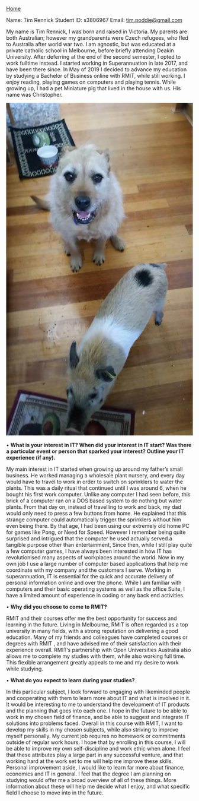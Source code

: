 
[Home](.)


Name: Tim Rennick 
Student ID: s3806967
Email: tim.poddie@gmail.com 


My name is Tim Rennick, I was born and raised in Victoria. My parents are both Australian; however my grandparents were Czech refugees,
who fled to Australia after world war two. I am agnostic, but was educated at a private catholic school in Melbourne, before briefly
attending Deakin University. After deferring at the end of the second semester, I opted to work fulltime instead. I started working in
Superannuation in late 2017, and have been there since. In May of 2019 I decided to advance my education by studying a Bachelor of 
Business online with RMIT, while still working. I enjoy reading, playing games on computers and playing tennis. While growing up, 
I had a pet Miniature pig that lived in the house with us. His name was Christopher. 

![Griff and Christopher](20150817_161345.jpeg)

•	**What is your interest in IT? When did your interest in IT start? Was there a particular event or person that sparked your 
interest? Outline your IT experience (if any).**

My main interest in IT started when growing up around my father’s small business. He worked managing a wholesale plant nursery,
and every day would have to travel to work in order to switch on sprinklers to water the plants. This was a daily ritual that continued until I was around 6, when he bought his first work computer. Unlike any computer I had seen before, this brick of a computer ran on a DOS based system to do nothing but water plants. From that day on, instead of travelling to work and back, my dad would only need to press a few buttons from home. He explained that this strange computer could automatically trigger the sprinklers without him even being there. By that age, I had been using our extremely old home PC for games like Pong, or Need for Speed. However I remember being quite surprised and intrigued that the computer he used actually served a tangible purpose other than entertainment, Since then, while I still play quite a few computer games, I have always been interested in how IT has revolutionised many aspects of workplaces around the world. 
Now in my own job I use a large number of computer based applications that help me coordinate with my company and the customers
I serve. Working in superannuation, IT is essential for the quick and accurate delivery of personal information online and over
the phone. While I am familiar with computers and their basic operating systems as well as the office Suite, I have a limited amount 
of experience in coding or any back end activities. 

•	**Why did you choose to come to RMIT?**

RMIT and their courses offer me the best opportunity for success and learning in the future. Living in Melbourne, RMIT is often regarded
as a top university in many fields, with a strong reputation on delivering a good education. Many of my friends and colleagues have
completed courses or degrees with RMIT , and have advised me of their satisfaction with their experience overall. RMIT’s partnership
with Open Universities Australia also allows me to complete my studies with them, while also working full time. This flexible 
arrangement greatly appeals to me and my desire to work while studying. 


•	**What do you expect to learn during your studies?**

In this particular subject, I look forward to engaging with likeminded people and cooperating with them to learn more about IT and what is involved in it. It would be interesting to me to understand the development of IT products and the planning that goes into each one. I hope in the future to be able to work in my chosen field of finance, and be able to suggest and integrate IT solutions into problems faced. 
Overall in this course with RMIT, I want to develop my skills in my chosen subjects, while also striving to improve myself personally. My current job requires no homework or commitments outside of regular work hours. I hope that by enrolling in this course, I will be able to improve my own self-discipline and work ethic when alone. I feel that these attributes play a large part in any successful venture, and that working hard at the work set to me will help me improve these skills. 
Personal improvement aside, I would like to learn far more about finance, economics and IT in general. I feel that the degree I am planning on studying would offer me a broad overview of all of these things. More information about these will help me decide what I enjoy, and what specific field I choose to move into in the future. 


